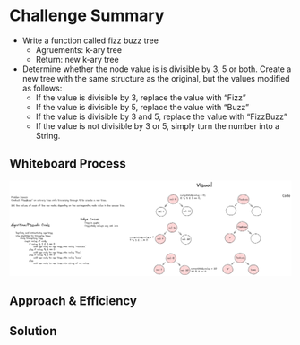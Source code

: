 # Challenge Summary
- Write a function called fizz buzz tree
  - Agruements: k-ary tree
  - Return: new k-ary tree
- Determine whether the node value is is divisible by 3, 5 or both. Create a new tree with the same structure as the original, but the values modified as follows:
  - If the value is divisible by 3, replace the value with “Fizz”
  - If the value is divisible by 5, replace the value with “Buzz”
  - If the value is divisible by 3 and 5, replace the value with “FizzBuzz”
  - If the value is not divisible by 3 or 5, simply turn the number into a String.

## Whiteboard Process
![image](../code-challenge-whiteboards/code-challenge-18-WIP.png)

## Approach & Efficiency


## Solution